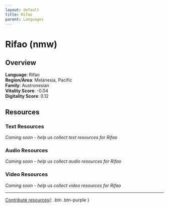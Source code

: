 ```yaml
---
layout: default
title: Rifao
parent: Languages
---
```


# Rifao (nmw)

## Overview

**Language**: Rifao  
**Region/Area**: Melanesia, Pacific  
**Family**: Austronesian  
**Vitality Score**: -0.04  
**Digitality Score**: 0.12  

## Resources

### Text Resources
*Coming soon - help us collect text resources for Rifao*

### Audio Resources
*Coming soon - help us collect audio resources for Rifao*

### Video Resources
*Coming soon - help us collect video resources for Rifao*

---

[Contribute resources](https://fairtrain.github.io/){: .btn .btn-purple }
